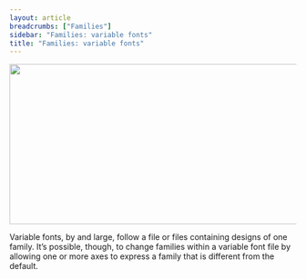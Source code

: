 ```yaml
---
layout: article
breadcrumbs: ["Families"]
sidebar: "Families: variable fonts"
title: "Families: variable fonts"
---
```

<img alt="" src="https://lh6.googleusercontent.com/lJIgu12At5Ot-P23eKV2NDwHfhM5pVv6fBtb6dV0pCCi-EsyNvMltRe-mwDRgZVW84CvAiZ_n5-mIs4BrMor_qzss3wG2IYMjjl-O0S-EXlUbwDYUYQkhuMW1NVmmzDbfg" style="width: 624.00px; height: 281.33px; margin-left: 0.00px; margin-top: 0.00px; transform: rotate(0.00rad) translateZ(0px); -webkit-transform: rotate(0.00rad) translateZ(0px);" title="">

Variable fonts, by and large, follow a file or files containing designs of one family. It’s possible, though, to change families within a variable font file by allowing one or more axes to express a family that is different from the default.
